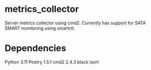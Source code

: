 # metrics_collector
Server metrics collector using cmd2. Currently has support for SATA SMART monitoring using smartctl.

# Dependencies
Python 3.11
Poetry 1.5.1
cmd2 2.4.3
black
isort